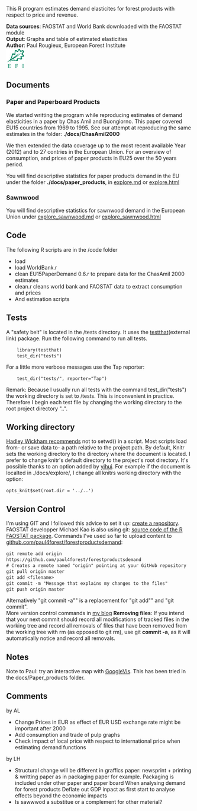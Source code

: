 This R program estimates demand elasticites for forest products with respect to price and revenue.


**Data sources**: FAOSTAT and World Bank downloaded with the FAOSTAT module  
**Output**: Graphs and table of estimated elasticities   
**Author**: Paul Rougieux, European Forest Institute  
<a href="http://www.efi.int"><img src="docs/efi/efi_logo_rgb_small_siw.jpg" alt="efi_logo_rgb_small_siw.jpg : 17Kb" border="0" height="54" width="50"></a>

Documents 
---------
### Paper and Paperboard Products
We started writting the program while reproducing estimates 
 of demand elasticities in a paper by Chas Amil and Buongiorno.
 This paper covered EU15 countries from 1969 to 1995.
 See our attempt at reproducing the same estimates in the folder: **./docs/ChasAmil2000**  


We then extended the data coverage up to the most recent available Year (2012)
 and to 27 contries in the European Union. For an overview of consumption, and prices of paper products in EU25 over the 50 years period. 
 
You will find descriptive statistics for paper products demand in the EU under the folder **./docs/paper_products**, in [explore.md](./docs/paper_products/explore.md) or [explore.html](./docs/paper_products/explore.html) 

### Sawnwood
You will find descriptive statistics for sawnwood demand in the European Union under [explore_sawnwood.md](./docs/sawnwood/explore_sawnwood.md) or [explore_sawnwood.html](./docs/sawnwood/explore_sawnwood.html)


Code 
----
The following R scripts are in the /code folder
* load
* load WorldBank.r
* clean EU15PaperDemand 0.6.r to prepare data for the ChasAmil 2000 estimates
* clean.r cleans world bank and FAOSTAT data to extract consumption and prices
* And estimation scripts

Tests
------
A "safety belt" is located in the /tests directory. It uses the [testthat](http://journal.r-project.org/archive/2011-1/RJournal_2011-1_Wickham.pdf)(external link) package.
Run the following command to run all tests.
```
    library(testthat)
    test_dir("tests")
```	
For a little more verbose messages use the Tap reporter:
```
    test_dir("tests/", reporter="Tap")
```
Remark: Because I usually run all tests with the command test_dir("tests")
the working directory is set to /tests. This is inconvenient in practice.
Therefore I begin each test file by changing the working directory to the root project directory "..".

Working directory
-----------------
[Hadley Wickham recommends](http://stat405.had.co.nz/lectures/05-shortcuts.pdf) not to setwd() in a script. Most scripts load from- or save data to- a path relative to the project path. By default, Knitr sets the working directory to the directory where the document is located. I prefer to change knitr's default directory to the project's root directory. It's possible thanks to an option added by [yihui](https://github.com/yihui/knitr/issues/277). For example if the document is localted in ./docs/explore/, I change all knitrs working directory with the option:
```
opts_knit$set(root.dir = '../..') 
```


Version Control
---------------
I'm using GIT and I followed this advice to set it up:  [create a repository](https://help.github.com/articles/create-a-repo). FAOSTAT developper Michael Kao is also using git: [source code of the R FAOSTAT package](https://github.com/mkao006/FAOSTATpackage). Commands I've used so far to upload content to [github.com/paul4forest/forestproductsdemand](https://github.com/paul4forest/forestproductsdemand):

```
git remote add origin https://github.com/paul4forest/forestproductsdemand
# Creates a remote named "origin" pointing at your GitHub repository
git pull origin master
git add <filename>
git commit -m "Message that explains my changes to the files"
git push origin master
```
Alternatively "git commit -a"" is a replacement for "git add"" and "git commit".  
More version control commands in [my blog](http://paulremote.blogspot.fr/2013/10/git-commands.html)
__Removing files__: If you intend that your next commit should record all modifications of tracked files in the working tree and record all removals of files that have been removed from the working tree with rm (as opposed to git rm), use git __commit -a__, as it will automatically notice and record all removals.

Notes
-----
Note to Paul: try an interactive map with [GoogleVis](http://rpubs.com/gallery/googleVis).
This has been tried in the docs/Paper_products folder.

Comments 
----------
by AL
* Change Prices in EUR as effect of EUR USD exchange rate might be important after 2000
* Add consumption and trade of pulp graphs
* Check impact of local price with respect to international price when estimating demand functions

by LH 
* Structural change will be different in graffics paper:
newsprint + printing & writting paper as in packaging paper for example.
Packaging is included under other paper and paper board
When analysing demand for forest products
Deflate out GDP inpact as first start to analyse effects beyond the economic impacts
* Is sawwwod a substitue or a complement for other material?